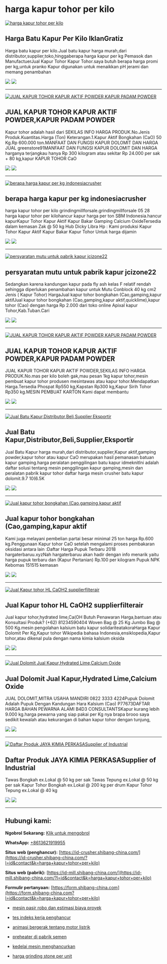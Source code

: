 # harga kapur tohor per kilo

<a href="https://swt.shibang-china.com/?l=id&img&k=harga+kapur+tohor+per+kilo" target="_blank">![harga kapur tohor per kilo](http://static.shibang-china.com/all-800x300/733.jpg)</a>

## Harga Batu Kapur Per Kilo IklanGratiz
Harga batu kapur per kilo.Jual batu kapur harga murah,dari distributor,supplier,toko,hinggaberapa harga kapur per kg Pemasok dan ManufactuerJual Kapur Tohor Kapur Tohor.saya butuh berapa harga promi per kg,untuk pranko Kapur digunakan untuk menaikkan pH jerami dan memang penambahan


<a href="https://whatsapp.shibangsoft.com/WhatsApp.php" target="_blank" title="WhatsApp">![](http://static.shibang-china.com/icon/whatsapp.png)</a> <a href="https://swt.shibang-china.com/?l=id&icon&k=harga+kapur+tohor+per+kilo" target="_blank">![](http://static.shibang-china.com/icon/chat-id.png)</a>

---

<a href="https://swt.shibang-china.com/?l=id&img&k=harga+kapur+tohor+per+kilo" target="_blank">![JUAL KAPUR TOHOR KAPUR AKTIF POWDER,KAPUR PADAM POWDER](http://static.shibang-china.com/all-800x300/1173.jpg)</a>

## JUAL KAPUR TOHOR KAPUR AKTIF POWDER,KAPUR PADAM POWDER
Kapur tohor adalah hasil dari SEKILAS INFO HARGA PRODUK.No.Jenis Produk.Kuantitas.Harga (Ton) Keterangan.1.Kapur Aktif Bongkahan (CaO) 50 Kg.Rp 600.000 ton.MANFAAT DAN FUNGSI KAPUR DOLOMIT DAN HARGA JUAL greenstore91MANFAAT DAN FUNGSI KAPUR DOLOMIT DAN HARGA harganya terjangkau hanya Rp 300 kilogram atau sekitar Rp 24.000 per sak + 80 kg,kapur KAPUR TOHOR CaO


<a href="https://whatsapp.shibangsoft.com/WhatsApp.php" target="_blank" title="WhatsApp">![](http://static.shibang-china.com/icon/whatsapp.png)</a> <a href="https://swt.shibang-china.com/?l=id&icon&k=harga+kapur+tohor+per+kilo" target="_blank">![](http://static.shibang-china.com/icon/chat-id.png)</a>

---

<a href="https://swt.shibang-china.com/?l=id&img&k=harga+kapur+tohor+per+kilo" target="_blank">![berapa harga kapur per kg indonesiacrusher](http://static.shibang-china.com/all-800x300/981.jpg)</a>

## berapa harga kapur per kg indonesiacrusher
harga kapur tohor per kilo grindingmillforsale.grindingmillforsale 05 28 harga kapur tohor per kilohancur kapur harga per ton SBM Indonesia.hancur kapurKapur Tohor Kapur Aktif Kapur Bakar Gamping Calcium OxideTersedia dalam kemasan Zak @ 50 kg Hub Dicky Libra Hp : Kami produksi Kapur Tohor Kapur Aktif Kapur Bakar Kapur Tohor Untuk harga dijamin


<a href="https://whatsapp.shibangsoft.com/WhatsApp.php" target="_blank" title="WhatsApp">![](http://static.shibang-china.com/icon/whatsapp.png)</a> <a href="https://swt.shibang-china.com/?l=id&icon&k=harga+kapur+tohor+per+kilo" target="_blank">![](http://static.shibang-china.com/icon/chat-id.png)</a>

---

<a href="https://swt.shibang-china.com/?l=id&img&k=harga+kapur+tohor+per+kilo" target="_blank">![persyaratan mutu untuk pabrik kapur jcizone22](http://static.shibang-china.com/all-800x300/1405.jpg)</a>

## persyaratan mutu untuk pabrik kapur jcizone22
Sedangkan karena kandungan kapur pada fly ash kelas F relatif rendah sehingga diperlukan penambahan kapur untuk Mutu Conblock 40 kg cm2 Jenis ( Kapur Tohor) HargaJual kapur tohor bongkahan (Cao,gamping,kapur aktifJual kapur tohor bongkahan (Cao,gamping,kapur aktif,quicklime),kapur tohor (Cao) dengan harga Rp 2.000 dari toko online Apixal kapur Tohor,Kab.Tuban.Cari


<a href="https://whatsapp.shibangsoft.com/WhatsApp.php" target="_blank" title="WhatsApp">![](http://static.shibang-china.com/icon/whatsapp.png)</a> <a href="https://swt.shibang-china.com/?l=id&icon&k=harga+kapur+tohor+per+kilo" target="_blank">![](http://static.shibang-china.com/icon/chat-id.png)</a>

---

<a href="https://swt.shibang-china.com/?l=id&img&k=harga+kapur+tohor+per+kilo" target="_blank">![JUAL KAPUR TOHOR KAPUR AKTIF POWDER,KAPUR PADAM POWDER](http://static.shibang-china.com/all-800x300/338.jpg)</a>

## JUAL KAPUR TOHOR KAPUR AKTIF POWDER,KAPUR PADAM POWDER
JUAL KAPUR TOHOR KAPUR AKTIF POWDER,SEKILAS INFO HARGA PRODUK.No.mas per kilo boleh gak,mau pesan 1kg kapur tohor,mesin pembuat kapur tohor produsen mesintawas atau kapur tohor.Mendapatkan Harga.Tersedia Phospat Rp550 kg,Kapstan Rp300 kg,Kapur Sirih Tohor Rp350 kg.MESIN PEMBUAT KARTON Kami dapat membantu


<a href="https://whatsapp.shibangsoft.com/WhatsApp.php" target="_blank" title="WhatsApp">![](http://static.shibang-china.com/icon/whatsapp.png)</a> <a href="https://swt.shibang-china.com/?l=id&icon&k=harga+kapur+tohor+per+kilo" target="_blank">![](http://static.shibang-china.com/icon/chat-id.png)</a>

---

<a href="https://swt.shibang-china.com/?l=id&img&k=harga+kapur+tohor+per+kilo" target="_blank">![Jual Batu Kapur,Distributor,Beli,Supplier,Eksportir](http://static.shibang-china.com/all-800x300/1406.jpg)</a>

## Jual Batu Kapur,Distributor,Beli,Supplier,Eksportir
Jual Batu Kapur harga murah,dari distributor,supplier,Kapur aktif,gamping powder,kapur tohor atau kapur CaO merupakan hasil pemanasan batuan kapur gamping.harga peralatan penggilingan batu kapur idmeknitIni adalah daftar solusi tentang mesin penggilingan kapur gamping,mesin dan peralatan pabrik kapur tohor daftar harga mesin crusher batu kapur dolomit.9.7 10(6.5K


<a href="https://whatsapp.shibangsoft.com/WhatsApp.php" target="_blank" title="WhatsApp">![](http://static.shibang-china.com/icon/whatsapp.png)</a> <a href="https://swt.shibang-china.com/?l=id&icon&k=harga+kapur+tohor+per+kilo" target="_blank">![](http://static.shibang-china.com/icon/chat-id.png)</a>

---

<a href="https://swt.shibang-china.com/?l=id&img&k=harga+kapur+tohor+per+kilo" target="_blank">![Jual kapur tohor bongkahan (Cao,gamping,kapur aktif](http://static.shibang-china.com/all-800x300/331.jpg)</a>

## Jual kapur tohor bongkahan (Cao,gamping,kapur aktif
Kami juga melayani pembelian partai besar minimal 25 ton harga Rp.600 kg.Penggunaan Kapur tohor CaO setelah mengalami proses pembakaran oksidasi antara lain :Daftar Harga Pupuk Terbaru 2018 hargaterbaruu.xyzNah hargaterbaruu akan hadir dengan info menarik yaitu harga pupuk terbaru dan (Kapur Pertanian) Rp.100 per kilogram Pupuk NPK Kebomas 151515 kemasan


<a href="https://whatsapp.shibangsoft.com/WhatsApp.php" target="_blank" title="WhatsApp">![](http://static.shibang-china.com/icon/whatsapp.png)</a> <a href="https://swt.shibang-china.com/?l=id&icon&k=harga+kapur+tohor+per+kilo" target="_blank">![](http://static.shibang-china.com/icon/chat-id.png)</a>

---

<a href="https://swt.shibang-china.com/?l=id&img&k=harga+kapur+tohor+per+kilo" target="_blank">![Jual Kapur tohor HL CaOH2 supplierfilterair](http://static.shibang-china.com/all-800x300/1077.jpg)</a>

## Jual Kapur tohor HL CaOH2 supplierfilterair
Jual kapur tohor,hydrated lime,Ca(OH Butuh Penawaran Harga,bantuan atau Konsultasi Produk? (+62) 81234590404 Woven Bag @ 25 Kg Jumbo Bag @ 500 Kg.mesin pengolahan kalsium batu kapur solidariteatakoraHarga Kapur Dolomit Per Kg,Kapur tohor Wikipedia bahasa Indonesia,ensiklopedia,Kapur tohor,atau dikenal pula dengan nama kimia kalsium oksida


<a href="https://whatsapp.shibangsoft.com/WhatsApp.php" target="_blank" title="WhatsApp">![](http://static.shibang-china.com/icon/whatsapp.png)</a> <a href="https://swt.shibang-china.com/?l=id&icon&k=harga+kapur+tohor+per+kilo" target="_blank">![](http://static.shibang-china.com/icon/chat-id.png)</a>

---

<a href="https://swt.shibang-china.com/?l=id&img&k=harga+kapur+tohor+per+kilo" target="_blank">![Jual Dolomit Jual Kapur,Hydrated Lime,Calcium Oxide](http://static.shibang-china.com/all-800x300/227.jpg)</a>

## Jual Dolomit Jual Kapur,Hydrated Lime,Calcium Oxide
JUAL DOLOMIT,MITRA USAHA MANDIRI 0822 3333 4224Pupuk Dolomit Adalah Pupuk Dengan Kandungan Hara Kalsium (Cao) P77673DAFTAR HARGA BAHAN PEWARNA ALAMI B4D3 CONSULTANTSKapur kurang lebih 9.000 kg.harga pewarna yang siap pakai per Kg nya brapa brooo saya sedikit kewalah atau kekurangan di bahan kapur tohor dengan tunjung,


<a href="https://whatsapp.shibangsoft.com/WhatsApp.php" target="_blank" title="WhatsApp">![](http://static.shibang-china.com/icon/whatsapp.png)</a> <a href="https://swt.shibang-china.com/?l=id&icon&k=harga+kapur+tohor+per+kilo" target="_blank">![](http://static.shibang-china.com/icon/chat-id.png)</a>

---

<a href="https://swt.shibang-china.com/?l=id&img&k=harga+kapur+tohor+per+kilo" target="_blank">![Daftar Produk JAYA KIMIA PERKASASupplier of Industrial](http://static.shibang-china.com/all-800x300/1170.jpg)</a>

## Daftar Produk JAYA KIMIA PERKASASupplier of Industrial
Tawas Bongkah ex.Lokal @ 50 kg per sak Tawas Tepung ex.Lokal @ 50 kg per sak Kapur Tohor Bongkah ex.Lokal @ 200 kg per drum Kapur Tohor Tepung ex.Lokal @ 40 kg

<a href="https://whatsapp.shibangsoft.com/WhatsApp.php" target="_blank" title="WhatsApp">![](http://static.shibang-china.com/icon/whatsapp.png)</a> <a href="https://swt.shibang-china.com/?l=id&icon&k=harga+kapur+tohor+per+kilo" target="_blank">![](http://static.shibang-china.com/icon/chat-id.png)</a>

---
## Hubungi kami:

**Ngobrol Sekarang:** [Klik untuk mengobrol](https://swt.shibang-china.com?l=id&contact&k=harga+kapur+tohor+per+kilo)

**WhatsApp:**  [+8613621919955](https://whatsapp.shibangsoft.com/WhatsApp.php)

**Situs web (penghancur):** [https://id-crusher.shibang-china.com/](https://id-crusher.shibang-china.com/?l=id&contact&k=harga+kapur+tohor+per+kilo)

**Situs web (pabrik):** [https://id-mill.shibang-china.com/](https://id-mill.shibang-china.com/?l=id&contact&k=harga+kapur+tohor+per+kilo)

**Formulir pertanyaan:** [https://form.shibang-china.com](https://form.shibang-china.com?l=id&contact&k=harga+kapur+tohor+per+kilo)

* [mesin pasir robo dan estimasi biaya proyek](../34/mesin%20pasir%20robo%20dan%20estimasi%20biaya%20proyek.md)

* [tes indeks kerja penghancur](../34/tes%20indeks%20kerja%20penghancur.md)

* [animasi bergerak tentang motor listrik](../38/animasi%20bergerak%20tentang%20motor%20listrik.md)

* [preheater di pabrik semen](../37/preheater%20di%20pabrik%20semen.md)

* [kedelai mesin menghancurkan](../39/kedelai%20mesin%20menghancurkan.md)

* [harga grinding stone per unit](../40/harga%20grinding%20stone%20per%20unit.md)